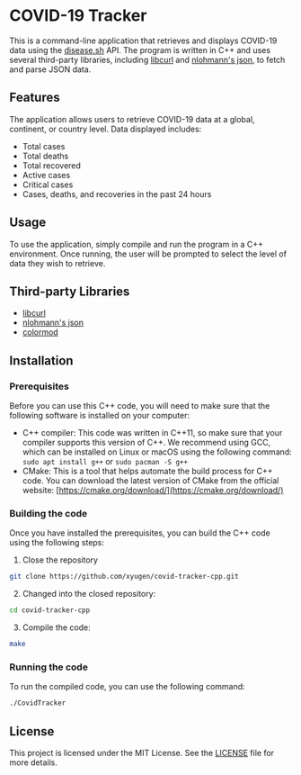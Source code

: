 # COVID-19 Tracker

This is a command-line application that retrieves and displays COVID-19 data using the [disease.sh](https://disease.sh/) API. The program is written in C++ and uses several third-party libraries, including [libcurl](https://curl.se/libcurl/) and [nlohmann's json](https://github.com/nlohmann/json), to fetch and parse JSON data.

## Features

The application allows users to retrieve COVID-19 data at a global, continent, or country level. Data displayed includes:

- Total cases
- Total deaths
- Total recovered
- Active cases
- Critical cases
- Cases, deaths, and recoveries in the past 24 hours

## Usage

To use the application, simply compile and run the program in a C++ environment. Once running, the user will be prompted to select the level of data they wish to retrieve.

## Third-party Libraries

- [libcurl](https://curl.se/libcurl/)
- [nlohmann's json](https://github.com/nlohmann/json)
- [colormod](https://github.com/JoelSjogren/libquick/blob/master/colormod.h)

## Installation
### Prerequisites

Before you can use this C++ code, you will need to make sure that the following software is installed on your computer:

- C++ compiler: This code was written in C++11, so make sure that your compiler supports this version of C++. We recommend using GCC, which can be installed on Linux or macOS using the following command:
`sudo apt install g++` or `sudo pacman -S g++`
- CMake: This is a tool that helps automate the build process for C++ code. You can download the latest version of CMake from the official website: [https://cmake.org/download/](https://cmake.org/download/)

### Building the code

Once you have installed the prerequisites, you can build the C++ code using the following steps:
1. Close the repository
```bash
git clone https://github.com/xyugen/covid-tracker-cpp.git
```
2. Changed into the closed repository:
```bash
cd covid-tracker-cpp
```
3. Compile the code:
```bash
make
```

### Running the code

To run the compiled code, you can use the following command:
```bash
./CovidTracker
```

## License

This project is licensed under the MIT License. See the [LICENSE](https://github.com/xyugen/covid-tracker-cpp/blob/master/LICENSE) file for more details.
